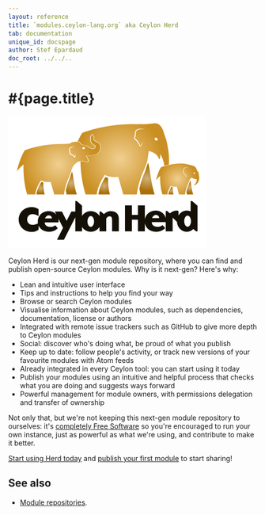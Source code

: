 ```yaml
---
layout: reference
title: `modules.ceylon-lang.org` aka Ceylon Herd
tab: documentation
unique_id: docspage
author: Stef Epardaud
doc_root: ../../..
---
```


# #{page.title}

[![Ceylon Herd](/images/herd-200.png "Ceylon Herd")](http://modules.ceylon-lang.org)

Ceylon Herd is our next-gen module repository, where you can find and publish
open-source Ceylon modules. Why is it next-gen? Here's why:

- Lean and intuitive user interface
- Tips and instructions to help you find your way
- Browse or search Ceylon modules
- Visualise information about Ceylon modules, such as dependencies, documentation,
  license or authors
- Integrated with remote issue trackers such as GitHub to give more depth to Ceylon modules
- Social: discover who's doing what, be proud of what you publish
- Keep up to date: follow people's activity, or track new versions of your favourite modules with
  Atom feeds
- Already integrated in every Ceylon tool: you can start using it today
- Publish your modules using an intuitive and helpful process that checks what you
  are doing and suggests ways forward
- Powerful management for module owners, with permissions delegation and transfer of ownership

Not only that, but we're not keeping this next-gen module repository to ourselves: it's
[completely Free Software](http://modules.ceylon-lang.org/about) so you're encouraged 
to run your own instance, just as powerful as what we're using, and contribute to make it better.

[Start using Herd today](http://modules.ceylon-lang.org/usage) and 
[publish your first module](http://modules.ceylon-lang.org/publish) to start sharing!

## See also

* [Module repositories](../repository).

